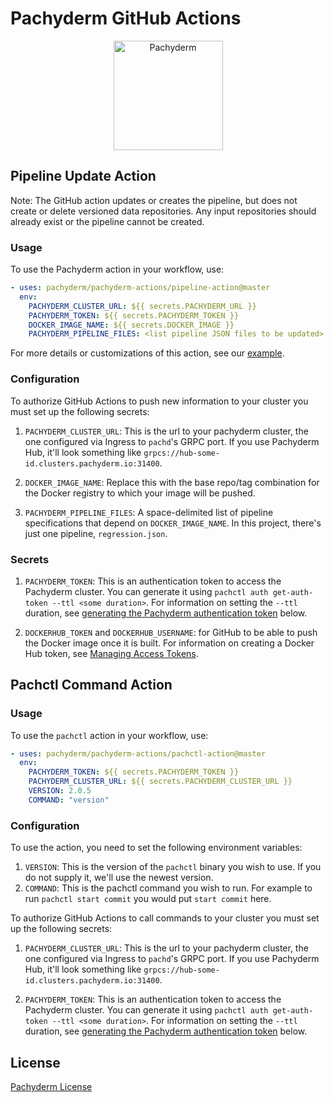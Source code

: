 # Pachyderm GitHub Actions

<p align="center">
	<img src='https://raw.githubusercontent.com/pachyderm/pachyderm/master/doc/docs/master/assets/images/Pachyderm-Character_600.png' height='175' title='Pachyderm'>
</p>

## Pipeline Update Action

Note: The GitHub action updates or creates the pipeline, but does not create or delete versioned data repositories. Any input repositories should already exist or the pipeline cannot be created.

### Usage

To use the Pachyderm action in your workflow, use:

```yaml
- uses: pachyderm/pachyderm-actions/pipeline-action@master
  env:
    PACHYDERM_CLUSTER_URL: ${{ secrets.PACHYDERM_URL }}
    PACHYDERM_TOKEN: ${{ secrets.PACHYDERM_TOKEN }}
    DOCKER_IMAGE_NAME: ${{ secrets.DOCKER_IMAGE }}
    PACHYDERM_PIPELINE_FILES: <list pipeline JSON files to be updated>
```

For more details or customizations of this action, see our [example](https://github.com/pachyderm/pachyderm-gha).

### Configuration

To authorize GitHub Actions to push new information to your cluster you must set up the following secrets:

1. `PACHYDERM_CLUSTER_URL`: This is the url to your pachyderm cluster, the one configured via Ingress to `pachd`'s GRPC port.
    If you use Pachyderm Hub, it'll look something like `grpcs://hub-some-id.clusters.pachyderm.io:31400`.

2. `DOCKER_IMAGE_NAME`: Replace this with the base repo/tag combination for the Docker registry to which your image will be pushed.

3. `PACHYDERM_PIPELINE_FILES`: A space-delimited list of pipeline specifications that depend on `DOCKER_IMAGE_NAME`.
    In this project, there's just one pipeline, `regression.json`.

### Secrets

1. `PACHYDERM_TOKEN`: This is an authentication token to access the Pachyderm cluster. You can generate it using `pachctl auth get-auth-token --ttl <some duration>`. For information on setting the `--ttl` duration, see [generating the Pachyderm authentication token](https://github.com/pachyderm/pachyderm-gha#generating-the-pachyderm-authentication-token) below.

2. `DOCKERHUB_TOKEN` and `DOCKERHUB_USERNAME`: for GitHub to be able to push the Docker image once it is built. For information on creating a Docker Hub token, see [Managing Access Tokens](https://docs.docker.com/docker-hub/access-tokens/).

## Pachctl Command Action

### Usage

To use the `pachctl` action in your workflow, use:

```yaml
- uses: pachyderm/pachyderm-actions/pachctl-action@master
  env:
    PACHYDERM_TOKEN: ${{ secrets.PACHYDERM_TOKEN }}
    PACHYDERM_CLUSTER_URL: ${{ secrets.PACHYDERM_CLUSTER_URL }}
    VERSION: 2.0.5
    COMMAND: "version"
```

### Configuration

To use the action, you need to set the following environment variables:

1. `VERSION`: This is the version of the `pachctl` binary you wish to use. If you do not supply it, we'll use the newest version.
2. `COMMAND`: This is the pachctl command you wish to run. For example to run `pachctl start commit` you would put `start commit` here.

To authorize GitHub Actions to call commands to your cluster you must set up the following secrets:

1. `PACHYDERM_CLUSTER_URL`: This is the url to your pachyderm cluster, the one configured via Ingress to `pachd`'s GRPC port.
    If you use Pachyderm Hub, it'll look something like `grpcs://hub-some-id.clusters.pachyderm.io:31400`.

2. `PACHYDERM_TOKEN`: This is an authentication token to access the Pachyderm cluster. You can generate it using `pachctl auth get-auth-token --ttl <some duration>`. For information on setting the `--ttl` duration, see [generating the Pachyderm authentication token](https://github.com/pachyderm/pachyderm-gha#generating-the-pachyderm-authentication-token) below.

## License

[Pachyderm License](./LICENSE)
